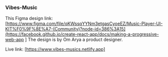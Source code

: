 ### Vibes-Music
This Figma design link: [https://www.figma.com/file/qKWssqYYNm3etgasCyoeEZ/Music-Player-UI-KIT%F0%9F%8E%A7-(Community)?node-id=386%3A15](https://facebook.github.io/create-react-app/docs/making-a-progressive-web-app
]
The design is by Om Arya a product designer.

Live link: [https://www.vibes-musics.netlify.app]
